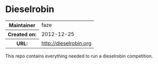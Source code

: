 # Dieselrobin

<table>
  <tr>
    <th>Maintainer</th>
    <td>faze</td>
  </tr>
  <tr>
    <th>Created on:</th>
    <td>2012-12-25</td>
  </tr>
  <tr>
    <th>URL:</th>
    <td><a href="http://dieselrobin.org">http://dieselrobin.org</a></td>
  </tr>
</table>

This repo contains everything needed to run a dieselrobin competition.
